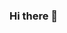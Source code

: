 ### Hi there 👋

<!--
**rickyBombero/rickyBombero** is a ✨ _special_ ✨ repository because its `README.md` (this file) appears on your GitHub profile.

Here are some ideas to get you started:

- 🔭 I’m currently working on School :)
- 🌱 I’m currently learning Kotlin
- 🤔 I’m looking for help with Kotlin programing
- 💬 Ask me about anything :p
- 📫 How to reach me: rodrigomanuelnobredematos@gmail.com
- 😄 Pronouns: ricky
- ⚡ Fun fact: I have 1 dog and 1 cat 
